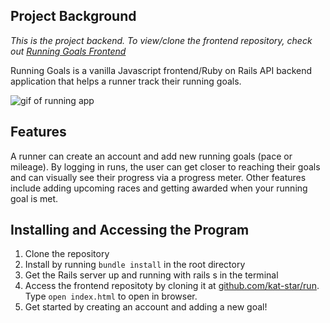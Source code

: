 ## Project Background
*This is the project backend. To view/clone the frontend repository, check out [Running Goals Frontend](https://github.com/kat-star/run)*

Running Goals is a vanilla Javascript frontend/Ruby on Rails API backend application that helps a runner track their running goals.

![gif of running app](run.gif)

## Features

A runner can create an account and add new running goals (pace or mileage). By logging in runs, the user can get closer to reaching their goals and can visually see their progress via a progress meter. Other features include adding upcoming races and getting awarded when your running goal is met. 

## Installing and Accessing the Program
1. Clone the repository
2. Install by running `bundle install` in the root directory
3. Get the Rails server up and running with rails s in the terminal
4. Access the frontend repositoty by cloning it at [github.com/kat-star/run](https://githhub.com/kat-star/run). Type `open index.html` to open in browser. 
5. Get started by creating an account and adding a new goal!